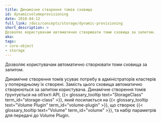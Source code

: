 ```yaml
---
title: Динамічне створення томів сховища
id: dynamicvolumeprovisioning
date: 2018-04-12
full_link: /docs/concepts/storage/dynamic-provisioning
short_description: >
Дозволяє користувачам автоматично створювати томи сховища за запитом.
aka: 
tags:
- core-object
- storage
---
```

 Дозволяє користувачам автоматично створювати томи сховища за запитом.

<!--more--> 

Динамічне створення томів усуває потребу в адміністраторів кластерів у попередньому їх створені. Замість цього сховища автоматично створюються за запитом користувача. Динамічне створення томів ґрунтується на обʼєкті API, {{< glossary_tooltip text="StorageClass" term_id="storage-class" >}}, який посилається на {{< glossary_tooltip text="Volume Plugin" term_id="volume-plugin" >}}, що створює {{< glossary_tooltip text="Volume" term_id="volume" >}}, та набір параметрів для передачі до Volume Plugin.

